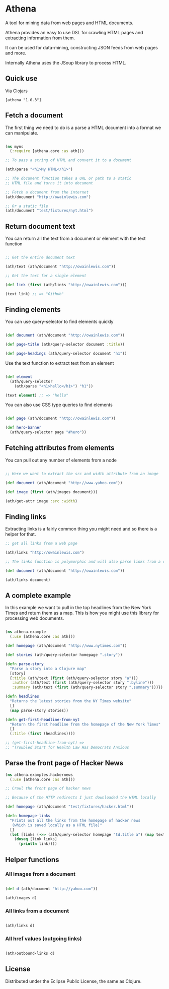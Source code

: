 # Athena

A tool for mining data from web pages and HTML documents.

Athena provides an easy to use DSL for crawling HTML pages and extracting information from them.

It can be used for data-mining, constructing JSON feeds from web pages and more.

Internally Athena uses the JSoup library to process HTML.

## Quick use

Via Clojars

```
[athena "1.0.3"]
```

## Fetch a document

The first thing we need to do is a parse a HTML document into a format we can manipulate.

```clojure

(ns myns
  (:require [athena.core :as ath]))

;; To pass a string of HTML and convert it to a document

(ath/parse "<h1>My HTML</h1>")

;; The document function takes a URL or path to a static
;; HTML file and turns it into document

;; Fetch a document from the internet
(ath/document "http://owainlewis.com")

;; Or a static file
(ath/document "test/fixtures/nyt.html")

```

## Return document text

You can return all the text from a document or element with the text function

```clojure

;; Get the entire document text

(ath/text (ath/document "http://owainlewis.com"))

;; Get the text for a single element

(def link (first (ath/links "http://owainlewis.com")))

(text link) ;; => "Github"

```

## Finding elements

You can use query-selector to find elements quickly

```clojure

(def document (ath/document "http://owainlewis.com"))

(def page-title (ath/query-selector document :title))

(def page-headings (ath/query-selector document "h1"))

```

Use the text function to extract text from an element

```clojure

(def element
  (ath/query-selector
    (ath/parse "<h1>hello</h1>") "h1"))

(text element) ;; => "hello"
```

You can also use CSS type queries to find elements

```clojure

(def page (ath/document "http://owainlewis.com"))

(def hero-banner
  (ath/query-selector page "#hero"))
```

## Fetching attributes from elements

You can pull out any number of elements from a node

```clojure

;; Here we want to extract the src and width attribute from an image

(def document (ath/document "http://www.yahoo.com"))

(def image (first (ath/images document)))

(ath/get-attr image :src :width)

```

## Finding links

Extracting links is a fairly common thing you might need and so there is a helper for that.

```clojure
;; get all links from a web page

(ath/links "http://owainlewis.com")

;; The links function is polymorphic and will also parse links from a document

(def document (ath/document "http://owainlewis.com"))

(ath/links document)
```

## A complete example

In this example we want to pull in the top headlines from the New York Times
and return them as a map. This is how you might use this library for
processing web documents.

```clojure

(ns athena.example
  (:use [athena.core :as ath]))

(def homepage (ath/document "http://www.nytimes.com"))

(def stories (ath/query-selector homepage ".story"))

(defn parse-story
  "Parse a story into a Clojure map"
  [story]
  {:title (ath/text (first (ath/query-selector story "a")))
   :author (ath/text (first (ath/query-selector story ".byline")))
   :summary (ath/text (first (ath/query-selector story ".summary")))})

(defn headlines
  "Returns the latest stories from the NY Times website"
  []
  (map parse-story stories))

(defn get-first-headline-from-nyt 
  "Return the first headline from the homepage of the New York Times"
  []
  (:title (first (headlines))))

;; (get-first-headline-from-nyt) =>
;; "Troubled Start for Health Law Has Democrats Anxious
```

## Parse the front page of Hacker News

```clojure
(ns athena.examples.hackernews
  (:use [athena.core :as ath]))

;; Crawl the front page of hacker news

;; Because of the HTTP redirects I just downloaded the HTML locally

(def homepage (ath/document "test/fixtures/hacker.html"))

(defn homepage-links 
  "Prints out all the links from the homepage of hacker news
   (which is saved locally as a HTML file)"
  []
  (let [links (->> (ath/query-selector homepage "td.title a") (map text))]
    (doseq [link links]
      (println link))))
```

## Helper functions

### All images from a document

```clojure

(def d (ath/document "http://yahoo.com"))

(ath/images d)
```

### All links from a document

```clojure

(ath/links d)
```

### All href values (outgoing links)

```clojure

(ath/outbound-links d)
```

## License

Distributed under the Eclipse Public License, the same as Clojure.
